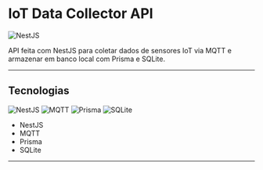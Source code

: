 # IoT Data Collector API

![NestJS](https://nestjs.com/img/logo-small.svg)

API feita com NestJS para coletar dados de sensores IoT via MQTT e armazenar em banco local com Prisma e SQLite.

---

## Tecnologias

![NestJS](https://img.shields.io/badge/NestJS-red?logo=nestjs)
![MQTT](https://img.shields.io/badge/MQTT-blue?logo=mqtt)
![Prisma](https://img.shields.io/badge/Prisma-2D3748?logo=prisma)
![SQLite](https://img.shields.io/badge/SQLite-003B57?logo=sqlite)

- NestJS
- MQTT
- Prisma
- SQLite

---
